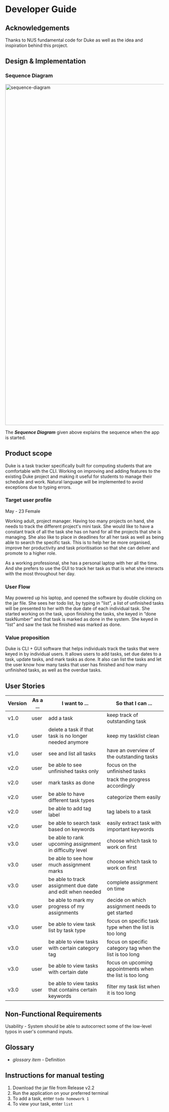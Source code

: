 # Developer Guide

## Acknowledgements

Thanks to NUS fundamental code for Duke as well as the idea and inspiration behind this project.

## Design & Implementation

### Sequence Diagram

<img src="Duke_start_Sequence_Diagram.png" width="1080px" alt="sequence-diagram" />

The **_Sequence Diagram_** given above explains the sequence when the app is started.

## Product scope
Duke is a task tracker specifically built for computing students that are comfortable with the CLI. 
Working on improving and adding features to the existing Duke project and making it useful for students to manage their schedule and work. 
Natural language will be implemented to avoid exceptions due to typing errors. 

### Target user profile
May - 23
Female

Working adult, project manager.
Having too many projects on hand, she needs to track the different project's mini task.
She would like to have a constant track of all the task she has on hand for all the projects that she is managing.
She also like to place in deadlines for all her task as well as being able to search the specific task.
This is to help her be more organised, improve her productivity and task prioritisation so that she can deliver and promote to a higher role.

As a working professional, she has a personal laptop with her all the time. 
And she prefers to use the GUI to track her task as that is what she interacts with the most throughout her day.

### User Flow
May powered up his laptop, and opened the software by double clicking on the jar file. 
She sees her todo list, by typing in "list", a list of unfinished tasks will be presented to her with the due date of each individual task. 
She started working on the task, upon finishing the tasks, she keyed in “done taskNumber” and that task is marked as done in the system. 
She keyed in “list” and saw the task he finished was marked as done.

### Value proposition

Duke is CLI + GUI software that helps individuals track the tasks that were keyed in by individual users. 
It allows users to add tasks, set due dates to a task, update tasks, and mark tasks as done. 
It also can list the tasks and let the user know how many tasks that user has finished and how many unfinished tasks, as well as the overdue tasks. 

## User Stories

| Version | As a ... | I want to ...                                              | So that I can ...                     |
| ------- | -------- | ---------------------------------------------------------- | ------------------------------------- |
| v1.0    | user     |  add a task                                                | keep track of outstanding task       |
| v1.0    | user     | delete a task if that task is no longer needed anymore     | keep my tasklist clean              |
| v1.0    | user     | see and list  all tasks                                    | have an overview of the outstanding tasks   |
| v2.0    | user     | be able to see unfinished tasks only                       | focus on the unfinished tasks |
| v2.0    | user     | mark tasks as done                                         | track the progress accordingly             |
| v2.0    | user     | be able to have different task types                       | categorize them easily                    |
| v2.0    | user     | be able to add tag label                                  | tag labels to a task              |
| v2.0    | user     | be able to search task based on keywords                   | easily extract task with important keywords |
| v3.0    | user     | be able to rank upcoming assignment in difficulty level    | choose which task to work on first    |
| v3.0    | user     | be able to see how much assignment marks                   | choose which task to work on first    |
| v3.0    | user     | be able to track assignment due date and edit when needed  | complete assignment on time           |
| v3.0    | user     | be able to mark my progress of my assignments              | decide on which assignment needs to get started |
| v3.0    | user     | be able to view task list by task type                     | focus on specific task type when the list is too long |
| v3.0    | user     | be able to view tasks with certain category tag            | focus on specific category tag when the list is too long |
| v3.0    | user     | be able to view tasks with certain date                    | focus on upcoming appointments when the list is too long |
| v3.0    | user     | be able to view tasks that contains certain keywords       | filter my task list when it is too long|

## Non-Functional Requirements

Usability - System should be able to autocorrect some of the low-level typos in user's command inputs.  

## Glossary

- _glossary item_ - Definition

## Instructions for manual testing

1. Download the jar file from Release v2.2
2. Run the application on your preferred terminal
3. To add a task, enter `todo homework 1`
4. To view your task, enter `list`

